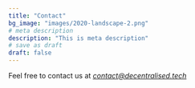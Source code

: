 ```yaml
---
title: "Contact"
bg_image: "images/2020-landscape-2.png"
# meta description
description: "This is meta description"
# save as draft
draft: false
---
```


Feel free to contact us at [_contact@decentralised.tech_](mailto:contact@decentralised.tech)


